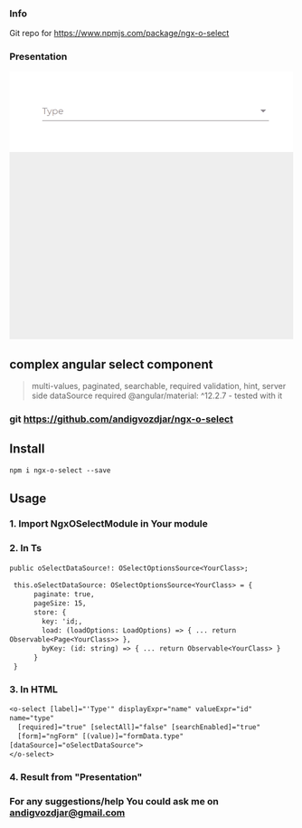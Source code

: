 ### Info
Git repo for https://www.npmjs.com/package/ngx-o-select

### Presentation
![Gif presentation](https://raw.githubusercontent.com/andigvozdjar/ngx-o-select/master/projects/ngx-o-select/src/assets/select-presentation.gif)

## complex angular select component

> multi-values, paginated, searchable, required validation, hint, server side dataSource
> required @angular/material: ^12.2.7 - tested with it

### git https://github.com/andigvozdjar/ngx-o-select
## Install

```
npm i ngx-o-select --save
```

## Usage

### 1. Import NgxOSelectModule in Your module

### 2. In Ts
```
public oSelectDataSource!: OSelectOptionsSource<YourClass>;
```
```
 this.oSelectDataSource: OSelectOptionsSource<YourClass> = {
      paginate: true,
      pageSize: 15,
      store: {
        key: 'id;,
        load: (loadOptions: LoadOptions) => { ... return Observable<Page<YourClass>> },
        byKey: (id: string) => { ... return Observable<YourClass> }
      }
 }
```

### 3. In HTML
```
<o-select [label]="'Type'" displayExpr="name" valueExpr="id" name="type"
  [required]="true" [selectAll]="false" [searchEnabled]="true"
  [form]="ngForm" [(value)]="formData.type" [dataSource]="oSelectDataSource">
</o-select>
```
### 4. Result from "Presentation"

### For any suggestions/help You could ask me on andigvozdjar@gmail.com